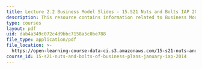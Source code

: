 ```yaml
---
title: Lecture 2.2 Business Model Slides - 15.S21 Nuts and Bolts IAP 2014
description: This resource contains information related to Business Model.
type: courses
layout: pdf
uid: dab4a349c072c4d9bbc7158a5c0be788
file_type: application/pdf
file_location: >-
  https://open-learning-course-data-ci.s3.amazonaws.com/15-s21-nuts-and-bolts-of-business-plans-january-iap-2014/dab4a349c072c4d9bbc7158a5c0be788_MIT15_S21IAP14_Session2.2.pdf
course_id: 15-s21-nuts-and-bolts-of-business-plans-january-iap-2014
---
```

